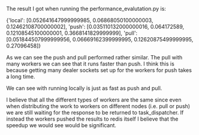 The result I got when running the performance_evalutation.py is:

{'local': [0.052641647999999985, 0.06868050100000003, 0.12462108700000002], 
'push': [0.035110132000000016, 0.064172589, 0.12108545100000001, 0.3668141829999999], 
'pull': [0.051844507999999956, 0.06669162399999995, 0.12620875499999995, 0.27096458]}

As we can see the push and pull performed rather similar. The pull with many workers we can see that it runs faster than push. I think this is because getting many dealer sockets set up for the workers for push takes a long time.

We can see with running locally is just as fast as push and pull.

I believe that all the different types of workers are the same since even when distributing the work to workers on different nodes (i.e. pull or push) we are still waiting for the response to be returned to task_dispatcher. If instead the workers pushed the results to redis itself I believe that the speedup we would see would be significant. 